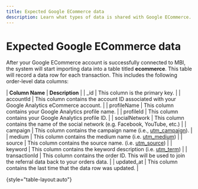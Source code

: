 ```yaml
---
title: Expected Google ECommerce data
description: Learn what types of data is shared with Google ECommerce.
---
```

# Expected Google ECommerce data

After your Google ECommerce account is successfully connected to MBI, the system will start importing data into a table titled **ecommerce**. This table will record a data row for each transaction. This includes the following order-level data columns:

| **Column Name** | **Description** |
| \_id | This column is the primary key. |
| accountId | This column contains the account ID associated with your Google Analytics eCommerce account. |
| profileName | This column contains your Google Analytics profile name. |
| profileId | This column contains your Google Analytics profile ID. |
| socialNetwork | This column contains the name of the social network (e.g. Facebook, YouTube, etc.) |
| campaign | This column contains the campaign name (i.e., [utm\_campaign](https://support.google.com/analytics/answer/1033867?hl=en)). |
| medium | This column contains the medium name (i.e. [utm\_medium](https://support.google.com/analytics/answer/1033867?hl=en)) |
| source | This column contains the source name. (i.e. [utm\_source](https://support.google.com/analytics/answer/1033867?hl=en)) |
| keyword | This column contains the keyword description (i.e. [utm\_term](https://support.google.com/analytics/answer/1033867?hl=en)) |
| transactionId | This column contains the order ID. This will be used to join the referral data back to your orders data. |
| updated\_at | This column contains the last time that the data row was updated. |

{style="table-layout:auto"}
